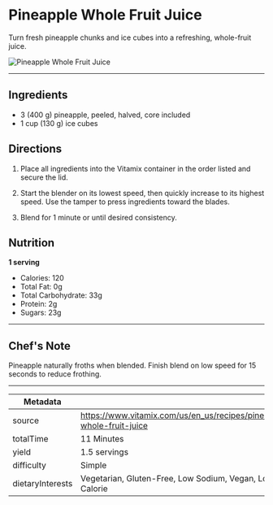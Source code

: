 # Pineapple Whole Fruit Juice

Turn fresh pineapple chunks and ice cubes into a refreshing, whole-fruit juice.

![Pineapple Whole Fruit Juice](https://www.vitamix.com/content/dam/vitamix/migration/media/recipe/rcppineapplewholefruitjuice/images/pineapplewholefruitjuicemainjpg.jpg)

---

## Ingredients

- 3 (400 g) pineapple, peeled, halved, core included
- 1 cup (130 g) ice cubes

## Directions

1. Place all ingredients into the Vitamix container in the order listed and secure the lid.

2. Start the blender on its lowest speed, then quickly increase to its highest speed. Use the tamper to press ingredients toward the blades.

3. Blend for 1 minute or until desired consistency.

## Nutrition

**1 serving**

- Calories: 120
- Total Fat: 0g
- Total Carbohydrate: 33g
- Protein: 2g
- Sugars: 23g

---

## Chef's Note

Pineapple naturally froths when blended. Finish blend on low speed for 15 seconds to reduce frothing.

---

| Metadata |  |
| --- | --- |
| source | https://www.vitamix.com/us/en_us/recipes/pineapple-whole-fruit-juice |
| totalTime | 11 Minutes |
| yield | 1.5 servings |
| difficulty | Simple |
| dietaryInterests | Vegetarian, Gluten-Free, Low Sodium, Vegan, Low Calorie |
